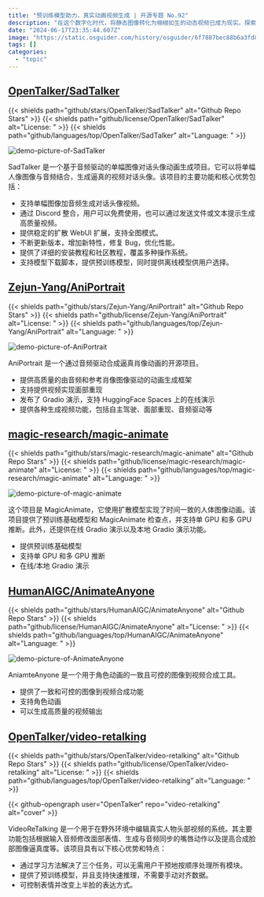 ```yaml
---
title: "预训练模型助力，真实动画视频生成 | 开源专题 No.92"
description: "在这个数字化时代，将静态图像转化为栩栩如生的动态视频已成为现实。探索这些开源项目，一起揭开图像到视频动画合成的神秘面纱，感受技术的革新和创意的力量。"
date: "2024-06-17T23:35:44.607Z"
image: "https://static.osguider.com/history/osguider/6f7887bec88b6a3fd87e96ad4f74b091.png"
tags: []
categories:
  - "topic"
---
```


## [OpenTalker/SadTalker](https://github.com/OpenTalker/SadTalker)

{{< shields path="github/stars/OpenTalker/SadTalker" alt="Github Repo Stars" >}} {{< shields path="github/license/OpenTalker/SadTalker" alt="License: " >}} {{< shields path="github/languages/top/OpenTalker/SadTalker" alt="Language: " >}}

![demo-picture-of-SadTalker](https://static.osguider.com/subject/github/OpenTalker/SadTalker/3439b7e4793272474b24a7c0b5670169.gif)

SadTalker 是一个基于音频驱动的单幅图像对话头像动画生成项目。它可以将单幅人像图像与音频结合，生成逼真的视频对话头像。该项目的主要功能和核心优势包括：

- 支持单幅图像加音频生成对话头像视频。
- 通过 Discord 整合，用户可以免费使用，也可以通过发送文件或文本提示生成高质量视频。
- 提供稳定的扩散 WebUI 扩展，支持全图模式。
- 不断更新版本，增加新特性，修复 Bug，优化性能。
- 提供了详细的安装教程和社区教程，覆盖多种操作系统。
- 支持模型下载脚本，提供预训练模型，同时提供离线模型供用户选择。
  
## [Zejun-Yang/AniPortrait](https://github.com/Zejun-Yang/AniPortrait)

{{< shields path="github/stars/Zejun-Yang/AniPortrait" alt="Github Repo Stars" >}} {{< shields path="github/license/Zejun-Yang/AniPortrait" alt="License: " >}} {{< shields path="github/languages/top/Zejun-Yang/AniPortrait" alt="Language: " >}}

![demo-picture-of-AniPortrait](https://static.osguider.com/subject/github/Zejun-Yang/AniPortrait/c1748c4d6e512d3810da5f1d4f8cc2db.png)

AniPortrait 是一个通过音频驱动合成逼真肖像动画的开源项目。

- 提供高质量的由音频和参考肖像图像驱动的动画生成框架
- 支持提供视频实现面部重现
- 发布了 Gradio 演示，支持 HuggingFace Spaces 上的在线演示
- 提供各种生成视频功能，包括自主驾驶、面部重现、音频驱动等
  
## [magic-research/magic-animate](https://github.com/magic-research/magic-animate)

{{< shields path="github/stars/magic-research/magic-animate" alt="Github Repo Stars" >}} {{< shields path="github/license/magic-research/magic-animate" alt="License: " >}} {{< shields path="github/languages/top/magic-research/magic-animate" alt="Language: " >}}

![demo-picture-of-magic-animate](https://static.osguider.com/history/2023/b87dc6f057f2d978529c41232c9e4f5e.gif)

这个项目是 MagicAnimate，它使用扩散模型实现了时间一致的人体图像动画。该项目提供了预训练基础模型和 MagicAnimate 检查点，并支持单 GPU 和多 GPU 推断。此外，还提供在线 Gradio 演示以及本地 Gradio 演示功能。

- 提供预训练基础模型
- 支持单 GPU 和多 GPU 推断
- 在线/本地 Gradio 演示
  
## [HumanAIGC/AnimateAnyone](https://github.com/HumanAIGC/AnimateAnyone)

{{< shields path="github/stars/HumanAIGC/AnimateAnyone" alt="Github Repo Stars" >}} {{< shields path="github/license/HumanAIGC/AnimateAnyone" alt="License: " >}} {{< shields path="github/languages/top/HumanAIGC/AnimateAnyone" alt="Language: " >}}

![demo-picture-of-AnimateAnyone](https://static.osguider.com/history/2023/11e1c168442ac7228958ae06b7544b30.png)

AniamteAnyone 是一个用于角色动画的一致且可控的图像到视频合成工具。

- 提供了一致和可控的图像到视频合成功能
- 支持角色动画
- 可以生成高质量的视频输出
  
## [OpenTalker/video-retalking](https://github.com/OpenTalker/video-retalking)

{{< shields path="github/stars/OpenTalker/video-retalking" alt="Github Repo Stars" >}} {{< shields path="github/license/OpenTalker/video-retalking" alt="License: " >}} {{< shields path="github/languages/top/OpenTalker/video-retalking" alt="Language: " >}}

{{< github-opengraph user="OpenTalker" repo="video-retalking" alt="cover" >}}

VideoReTalking 是一个用于在野外环境中编辑真实人物头部视频的系统。其主要功能包括根据输入音频修改面部表情、生成与音频同步的嘴唇动作以及提高合成脸部图像逼真度等。该项目具有以下核心优势和特点：

- 通过学习方法解决了三个任务，可以无需用户干预地按顺序处理所有模块。
- 提供了预训练模型，并且支持快速推理，不需要手动对齐数据。
- 可控制表情并改变上半脸的表达方式。
  
